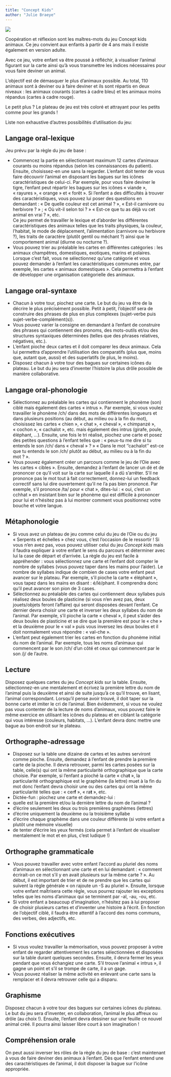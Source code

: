 ```yaml
---
title: "Concept Kids"
author: "Julie Braeye"
---
```


![](/images/cropped-4176463964_be7d765ef9_o-1.jpg)

Coopération et réflexion sont les maîtres-mots du jeu Concept kids animaux. Ce jeu convient aux enfants à partir de 4 ans mais il existe également en version adulte.

Avec ce jeu, votre enfant va être poussé à réfléchir, à visualiser l’animal figurant sur la carte ainsi qu’à vous transmettre les indices nécessaires pour vous faire deviner un animal.

L’objectif est de démasquer le plus d’animaux possible. Au total, 110 animaux sont à deviner ou à faire deviner et ils sont répartis en deux niveaux : les animaux courants (cartes à cadre bleu) et les animaux moins répandus (cartes à cadre rouge).

Le petit plus ? Le plateau de jeu est très coloré et attrayant pour les petits comme pour les grands !

Liste non exhaustive d’autres possibilités d’utilisation du jeu:

## Langage oral-lexique

Jeu prévu par la règle du jeu de base :

*   Commencez la partie en sélectionnant maximum 12 cartes d’animaux courants ou moins répandus (selon les connaissances du patient). Ensuite, choisissez-en une sans la regarder. L’enfant doit tenter de vous faire découvrir l’animal en disposant les bagues sur les icônes caractéristiques de celui-ci. Par exemple, pour vous faire deviner le tigre, l’enfant peut répartir les bagues sur les icônes « viande », « rayures », « orange » et « forêt ». Si l’enfant a des difficultés à trouver des caractéristiques, vous pouvez lui poser des questions en demandant : « De quelle couleur est cet animal ? », « Est-il carnivore ou herbivore ? » ; « Où vit-il selon toi ? » « Est-ce que tu as déjà vu cet animal en vrai ? », etc.  
    Ce jeu permet de travailler le lexique et d’aborder les différentes caractéristiques des animaux telles que les traits physiques, la couleur, l’habitat, le mode de déplacement, l’alimentation (carnivore ou herbivore ?), les traits de caractère (plutôt gentil ou méchant ?) ainsi que le comportement animal (diurne ou nocturne ?).
*   Vous pouvez trier au préalable les cartes en différentes catégories : les animaux champêtres, domestiques, exotiques, marins et polaires. Lorsque c’est fait, vous ne sélectionnez qu’une catégorie et vous pouvez demander à l’enfant les caractéristiques communes entre, par exemple, les cartes « animaux domestiques ». Cela permettra à l’enfant de développer une organisation catégorielle des animaux.

## Langage oral-syntaxe

*   Chacun à votre tour, piochez une carte. Le but du jeu va être de la décrire le plus précisément possible. Petit à petit, l’objectif sera de construire des phrases de plus en plus complexes (sujet-verbe puis sujet-verbe-complément(s)).
*   Vous pouvez varier la consigne en demandant à l’enfant de construire des phrases qui contiennent des pronoms, des mots-outils et/ou des structures syntaxiques déterminées (telles que des phrases relatives, négatives, etc.).
*   L’enfant pioche deux cartes et il doit comparer les deux animaux. Cela lui permettra d’apprendre l’utilisation des comparatifs (plus que, moins que, autant que, aussi) et des superlatifs (le plus, le moins).
*   Disposez chacun à votre tour des bagues sur certaines icônes du plateau. Le but du jeu sera d’inventer l’histoire la plus drôle possible de manière collaborative.

## Langage oral-phonologie

*   Sélectionnez au préalable les cartes qui contiennent le phonème (son) ciblé mais également des cartes « intrus ». Par exemple, si vous voulez travailler le phonème /ch/ dans des mots de différentes longueurs et dans plusieurs positions (au début, au milieu ou à la fin du mot), choisissez les cartes « chien », « chat », « cheval », « chimpanzé », « cochon », « cachalot », etc. mais également des intrus (girafe, poule, éléphant, …). Ensuite, une fois le tri réalisé, piochez une carte et posez des petites questions à l’enfant telles que : « peux-tu me dire si tu entends le son /ch/ dans « cheval » ? » « Dans le mot ‘’cachalot’’ est-ce que tu entends le son /ch/ plutôt au début, au milieu ou à la fin du mot ? ».
*   Vous pouvez également créer un parcours comme le jeu de l’Oie avec les cartes « cibles ». Ensuite, demandez à l’enfant de lancer un dé et de prononcer ce qu’il voit sur la carte sur laquelle il a dû s’arrêter. S’il ne prononce pas le mot tout à fait correctement, donnez-lui un feedback correctif sans lui dire ouvertement qu’il ne l’a pas bien prononcé. Par exemple, s’il prononce /ta/ pour « chat », dites-lui : « oui, c’est un cchhat » en insistant bien sur le phonème qui est difficile à prononcer pour lui et n’hésitez pas à lui montrer comment vous positionnez votre bouche et votre langue.

## Métaphonologie

*   Si vous avez un plateau de jeu comme celui du jeu de l’Oie ou du jeu « Serpents et échelles » chez vous, c’est l’occasion de le ressortir ! Si vous n’en avez pas, vous pouvez utiliser celui du jeu _Concept kids_ mais il faudra expliquer à votre enfant le sens du parcours et déterminer avec lui la case de départ et d’arrivée. La règle du jeu est facile à appréhender : vous sélectionnez une carte et l’enfant doit compter le nombre de syllabes (vous pouvez taper dans les mains pour l’aider). Le nombre de syllabes indique de combien de cases votre enfant peut avancer sur le plateau. Par exemple, s’il pioche la carte « éléphant », vous tapez dans les mains en disant : é/lé/phant. Il comprendra donc qu’il peut avancer son pion de 3 cases.
*   Sélectionnez au préalable des cartes qui contiennent deux syllabes puis réalisez deux boules de plasticine (si vous n’en avez pas, deux jouets/objets feront l’affaire) qui seront disposées devant l’enfant. Ce dernier devra choisir une carte et inverser les deux syllabes du nom de l’animal. Par exemple, s’il pioche la carte « cheval », il peut s’aider des deux boules de plasticine et se dire que la première est pour le « che » et la deuxième pour le « val » puis vous inversez les deux boules et il doit normalement vous répondre : « val-che ».
*   L’enfant peut également trier les cartes en fonction du phonème initial du nom de l’animal. Par exemple, tous les noms d’animaux qui commencent par le son /ch/ d’un côté et ceux qui commencent par le son /j/ de l’autre.

## Lecture

Disposez quelques cartes du jeu _Concept kids_ sur la table. Ensuite, sélectionnez-en une mentalement et écrivez la première lettre du nom de l’animal puis la deuxième et ainsi de suite jusqu’à ce qu’il trouve, en lisant, l’animal correspondant. Lorsqu’il pense avoir trouvé, il doit taper sur la bonne carte et imiter le cri de l’animal. Bien évidemment, si vous ne voulez pas vous contenter de la lecture de noms d’animaux, vous pouvez faire le même exercice en utilisant les icônes du plateau et en ciblant la catégorie qui vous intéresse (couleurs, habitats, …). L’enfant devra donc mettre une bague au bon endroit sur le plateau.

## Orthographe-adressage

*   Disposez sur la table une dizaine de cartes et les autres serviront comme pioche. Ensuite, demandez à l’enfant de prendre la première carte de la pioche. Il devra retrouver, parmi les cartes posées sur la table, celle(s) qui ont la même particularité orthographique que la carte choisie. Par exemple, si l’enfant a pioché la carte « cha**t** », la particularité orthographique est le graphème (la lettre) muet à la fin du mot donc l’enfant devra choisir une ou des cartes qui ont la même particularité telles que : « cer**f** », « ra**t** », etc.
*   Dictée-fun : piochez une carte et demandez-lui :
*   quelle est la première et/ou la dernière lettre du nom de l’animal ?
*   d’écrire seulement les deux ou trois premières graphèmes (lettres)
*   d’écrire uniquement la deuxième ou la troisième syllabe
*   d’écrire chaque graphème dans une couleur différente (si votre enfant a plutôt une mémoire visuelle)
*   de tenter d’écrire les yeux fermés (cela permet à l’enfant de visualiser mentalement le mot et en plus, c’est ludique !)

## Orthographe grammaticale

*   Vous pouvez travailler avec votre enfant l’accord au pluriel des noms d’animaux en sélectionnant une carte et en lui demandant : « comment écrirait-on ce mot s’il y en avait plusieurs sur la même carte ? ». Au début, il est important de trier et de ne prendre que les cartes qui suivent la règle générale « on rajoute un -S au pluriel ». Ensuite, lorsque votre enfant maîtrisera cette règle, vous pourrez rajouter les exceptions telles que les noms d’animaux qui se terminent par -al, -au, -ou, etc.
*   Si votre enfant a beaucoup d’imagination, n’hésitez pas à lui proposer de choisir plusieurs cartes et d’inventer une histoire à l’écrit. En fonction de l’objectif ciblé, il faudra être attentif à l’accord des noms communs, des verbes, des adjectifs, etc.

## Fonctions exécutives

*   Si vous voulez travailler la mémorisation, vous pouvez proposer à votre enfant de regarder attentivement les cartes sélectionnées et disposées sur la table durant quelques secondes. Ensuite, il devra fermer les yeux pendant que vous échangiez une carte. S’il trouve l’animal « intrus », il gagne un point et s’il se trompe de carte, il a un gage.
*   Vous pouvez réaliser la même activité en enlevant une carte sans la remplacer et il devra retrouver celle qui a disparu.

## Graphisme

Disposez chacun à votre tour des bagues sur certaines icônes du plateau. Le but du jeu sera d’inventer, en collaboration, l’animal le plus affreux ou drôle (au choix !). Ensuite, l’enfant devra dessiner sur une feuille ce nouvel animal créé. Il pourra ainsi laisser libre court à son imagination !

## Compréhension orale

On peut aussi inverser les rôles de la règle du jeu de base : c’est maintenant à vous de faire deviner des animaux à l’enfant. Dès que l’enfant entend une des caractéristiques de l’animal, il doit disposer la bague sur l’icône appropriée.